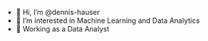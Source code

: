 - 👋 Hi, I’m @dennis-hauser
- 👀 I’m interested in Machine Learning and Data Analytics
- 🌱 Working as a Data Analyst

<!---
dennis-hauser/dennis-hauser is a ✨ special ✨ repository because its `README.md` (this file) appears on your GitHub profile.
You can click the Preview link to take a look at your changes.
--->
